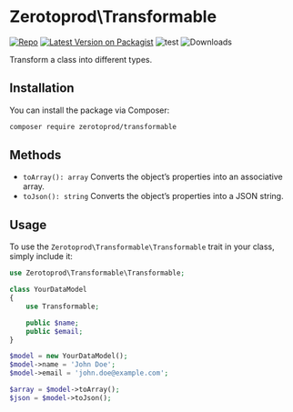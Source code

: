# Zerotoprod\Transformable
[![Repo](https://img.shields.io/badge/github-gray?logo=github)](https://github.com/zero-to-prod/transformable)
[![Latest Version on Packagist](https://img.shields.io/packagist/v/zero-to-prod/transformable.svg)](https://packagist.org/packages/zero-to-prod/transformable)
![test](https://github.com/zero-to-prod/transformable/actions/workflows/phpunit.yml/badge.svg)
![Downloads](https://img.shields.io/packagist/dt/zero-to-prod/transformable.svg?style=flat-square&#41;]&#40;https://packagist.org/packages/zero-to-prod/transformable&#41)

Transform a class into different types.

## Installation

You can install the package via Composer:

```bash
composer require zerotoprod/transformable
```

## Methods

- `toArray(): array` Converts the object’s properties into an associative array.
- `toJson(): string` Converts the object’s properties into a JSON string.

## Usage
To use the `Zerotoprod\Transformable\Transformable` trait in your class, simply include it:
```php
use Zerotoprod\Transformable\Transformable;

class YourDataModel
{
    use Transformable;

    public $name;
    public $email;
}

$model = new YourDataModel();
$model->name = 'John Doe';
$model->email = 'john.doe@example.com';

$array = $model->toArray();
$json = $model->toJson();
```